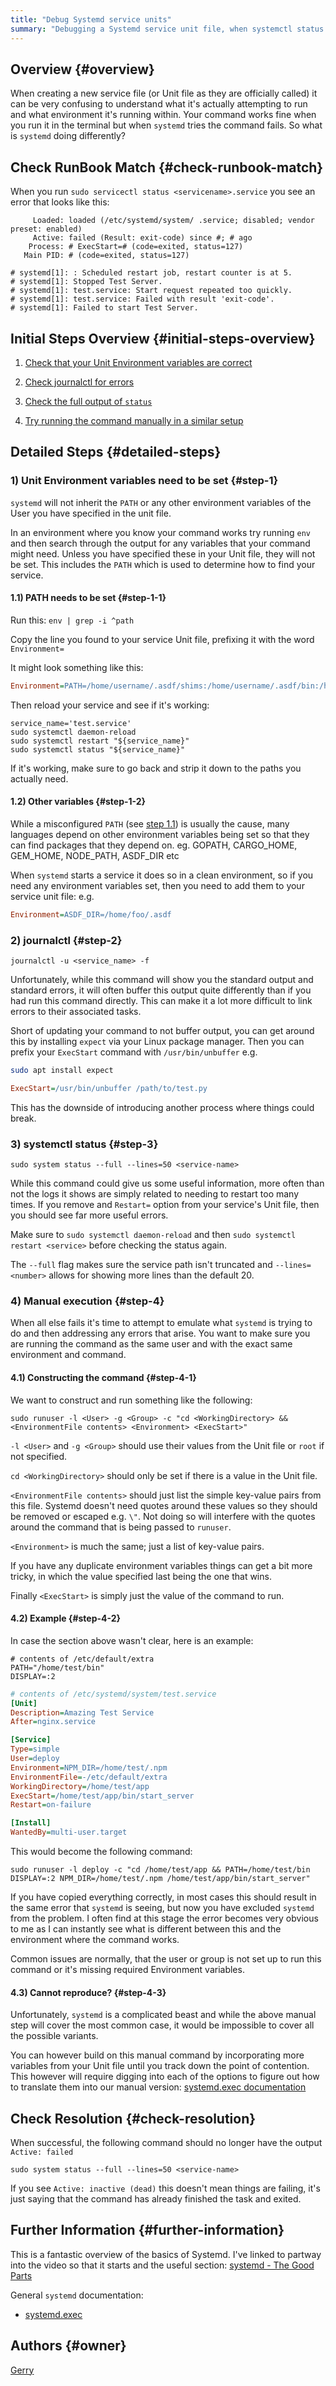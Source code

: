 ```yaml
---
title: "Debug Systemd service units"
summary: "Debugging a Systemd service unit file, when systemctl status and journalctl just isn't enough"
---
```


## Overview {#overview}

When creating a new service file (or Unit file as they are officially called) it can be very confusing to understand what it's actually attempting to run and what environment it's running within. Your command works fine when you run it in the terminal but when `systemd` tries the command fails. So what is `systemd` doing differently?

## Check RunBook Match {#check-runbook-match}

When you run `sudo servicectl status <servicename>.service` you see an error that looks like this:

```
     Loaded: loaded (/etc/systemd/system/ .service; disabled; vendor preset: enabled)
     Active: failed (Result: exit-code) since #; # ago
    Process: # ExecStart=# (code=exited, status=127)
   Main PID: # (code=exited, status=127)

# systemd[1]: : Scheduled restart job, restart counter is at 5.
# systemd[1]: Stopped Test Server.
# systemd[1]: test.service: Start request repeated too quickly.
# systemd[1]: test.service: Failed with result 'exit-code'.
# systemd[1]: Failed to start Test Server.
```

## Initial Steps Overview {#initial-steps-overview}

1) [Check that your Unit Environment variables are correct](#step-1)

2) [Check journalctl for errors](#step-2)

3) [Check the full output of `status`](#step-3)

4) [Try running the command manually in a similar setup](#step-4)

## Detailed Steps {#detailed-steps}

### 1) Unit Environment variables need to be set {#step-1}

`systemd` will not inherit the `PATH` or any other environment variables of the User you have specified in the unit file.

In an environment where you know your command works try running `env` and then search through the output for any variables that your command might need. Unless you have specified these in your Unit file, they will not be set. This includes the `PATH` which is used to determine how to find your service.

#### 1.1) PATH needs to be set {#step-1-1}
Run this:
`env | grep -i ^path`

Copy the line you found to your service Unit file, prefixing it with the word `Environment=`

It might look something like this:
```ini
Environment=PATH=/home/username/.asdf/shims:/home/username/.asdf/bin:/home/username/bin:/home/username/go/bin:/home/username/.cargo/bin:/usr/local/sbin:/usr/local/bin:/usr/sbin:/usr/bin:/sbin:/bin:/snap/bin
```

Then reload your service and see if it's working:
```shell
service_name='test.service'
sudo systemctl daemon-reload
sudo systemctl restart "${service_name}"
sudo systemctl status "${service_name}"
```

If it's working, make sure to go back and strip it down to the paths you actually need.

#### 1.2) Other variables {#step-1-2}

While a misconfigured `PATH` (see [step 1.1](#step-1-1)) is usually the cause, many languages depend on other environment variables being set so that they can find packages that they depend on.
eg. GOPATH, CARGO_HOME, GEM_HOME, NODE_PATH, ASDF_DIR etc

When `systemd` starts a service it does so in a clean environment, so if you need any environment variables set, then you need to add them to your service unit file: e.g.
```ini
Environment=ASDF_DIR=/home/foo/.asdf
```

### 2) journalctl {#step-2}

```shell
journalctl -u <service_name> -f
```

Unfortunately, while this command will show you the standard output and standard errors, it will often buffer this output quite differently than if you had run this command directly. This can make it a lot more difficult to link errors to their associated tasks.

Short of updating your command to not buffer output, you can get around this by installing `expect` via your Linux package manager. Then you can prefix your `ExecStart` command with `/usr/bin/unbuffer` e.g.

```sh
sudo apt install expect
```

```ini
ExecStart=/usr/bin/unbuffer /path/to/test.py
```

This has the downside of introducing another process where things could break.

### 3) systemctl status {#step-3}

```shell
sudo system status --full --lines=50 <service-name>
```

While this command could give us some useful information, more often than not the logs it shows are simply related to needing to restart too many times. If you remove and `Restart=` option from your service's Unit file, then you should see far more useful errors.

Make sure to `sudo systemctl daemon-reload` and then `sudo systemctl restart <service>` before checking the status again.

The `--full` flag makes sure the service path isn't truncated and `--lines=<number>` allows for showing more lines than the default 20.

### 4) Manual execution {#step-4}

When all else fails it's time to  attempt to emulate what `systemd` is trying to do and then addressing any errors that arise. You want to make sure you are running the command as the same user and with the exact same environment and command.

#### 4.1) Constructing the command {#step-4-1}
We want to construct and run something like the following:

```shell
sudo runuser -l <User> -g <Group> -c "cd <WorkingDirectory> && <EnvironmentFile contents> <Environment> <ExecStart>"
```

`-l <User>` and `-g <Group>` should use their values from the Unit file or `root` if not specified.

`cd <WorkingDirectory>` should only be set if there is a value in the Unit file.

`<EnvironmentFile contents>` should just list the simple key-value pairs from this file. Systemd doesn't need quotes around these values so they should be removed or escaped e.g. `\"`. Not doing so will interfere with the quotes around the command that is being passed to `runuser`.

`<Environment>` is much the same; just a list of key-value pairs.

If you have any duplicate environment variables things can get a bit more tricky, in which the value specified last being the one that wins.

Finally `<ExecStart>` is simply just the value of the command to run.

#### 4.2) Example {#step-4-2}

In case the section above wasn't clear, here is an example:

```shell
# contents of /etc/default/extra
PATH="/home/test/bin"
DISPLAY=:2
```

```ini
# contents of /etc/systemd/system/test.service
[Unit]
Description=Amazing Test Service
After=nginx.service

[Service]
Type=simple
User=deploy
Environment=NPM_DIR=/home/test/.npm
EnvironmentFile=-/etc/default/extra
WorkingDirectory=/home/test/app
ExecStart=/home/test/app/bin/start_server
Restart=on-failure

[Install]
WantedBy=multi-user.target
```

This would become the following command:

```shell
sudo runuser -l deploy -c "cd /home/test/app && PATH=/home/test/bin DISPLAY=:2 NPM_DIR=/home/test/.npm /home/test/app/bin/start_server"
```

If you have copied everything correctly, in most cases this should result in the same error that `systemd` is seeing, but now you have excluded `systemd` from the problem. I often find at this stage the error becomes very obvious to me as I can instantly see what is different between this and the environment where the command works.

Common issues are normally, that the user or group is not set up to run this command or it's missing required Environment variables.

#### 4.3) Cannot reproduce? {#step-4-3}

Unfortunately, `systemd` is a complicated beast and while the above manual step will cover the most common case, it would be impossible to cover all the possible variants.

You can however build on this manual command by incorporating more variables from your Unit file until you track down the point of contention. This however will require digging into each of the options to figure out how to translate them into our manual version:
[systemd.exec documentation](https://www.freedesktop.org/software/systemd/man/systemd.exec.html)

## Check Resolution {#check-resolution}

When successful, the following command should no longer have the output `Active: failed`

```shell
sudo system status --full --lines=50 <service-name>
```

If you see `Active: inactive (dead)` this doesn't mean things are failing, it's just saying that the command has already finished the task and exited.

## Further Information {#further-information}

This is a fantastic overview of the basics of Systemd. I've linked to partway into the video so that it starts and the useful section: [systemd - The Good Parts](https://youtu.be/r_haLf5mWhE?t=314)

General `systemd` documentation:

- [systemd.exec](https://www.freedesktop.org/software/systemd/man/systemd.exec.html)

## Authors {#owner}

[Gerry](https://github.com/gerrywastaken)

